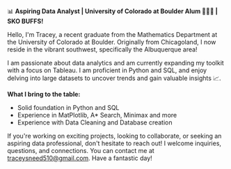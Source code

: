📊 **Aspiring Data Analyst | University of Colorado at Boulder Alum 🦬🦬🦬 | SKO BUFFS!**

Hello, I'm Tracey, a recent graduate from the Mathematics Department at the University of Colorado at Boulder. Originally from Chicagoland, I now reside in the vibrant southwest, specifically the Albuquerque area!

I am passionate about data analytics and am currently expanding my toolkit with a focus on Tableau. I am proficient in Python and SQL, and enjoy delving into large datasets to uncover trends and gain valuable insights 📈.

**What I bring to the table:**
- Solid foundation in Python and SQL
- Experience in MatPlotlib, A* Search, Minimax and more
- Experience with Data Cleaning and Database creation

If you're working on exciting projects, looking to collaborate, or seeking an aspiring data professional, don't hesitate to reach out! I welcome inquiries, questions, and connections. You can contact me at traceysneed510@gmail.com. Have a fantastic day!
